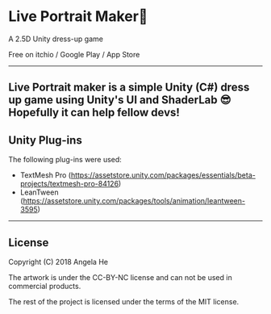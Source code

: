 # Live Portrait Maker🎉
A 2.5D Unity dress-up game

Free on itchio / Google Play / App Store

---
Live Portrait maker is a simple Unity (C#) dress up game using Unity's UI and ShaderLab 😎Hopefully it can help fellow devs!
---
## Unity Plug-ins 
The following plug-ins were used:
* TextMesh Pro (https://assetstore.unity.com/packages/essentials/beta-projects/textmesh-pro-84126)
* LeanTween (https://assetstore.unity.com/packages/tools/animation/leantween-3595)
---
## License
Copyright (C) 2018 Angela He

The artwork is under the CC-BY-NC license and can not be used in commercial products.

The rest of the project is licensed under the terms of the MIT license.
